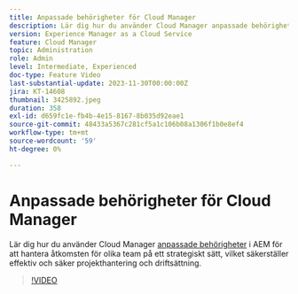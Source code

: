 ```yaml
---
title: Anpassade behörigheter för Cloud Manager
description: Lär dig hur du använder Cloud Manager anpassade behörigheter i AEM för att strategiskt hantera åtkomsten för olika team, vilket säkerställer effektiv och säker projekthantering och driftsättning.
version: Experience Manager as a Cloud Service
feature: Cloud Manager
topic: Administration
role: Admin
level: Intermediate, Experienced
doc-type: Feature Video
last-substantial-update: 2023-11-30T00:00:00Z
jira: KT-14608
thumbnail: 3425892.jpeg
duration: 358
exl-id: d659fc1e-fb4b-4e15-8167-8b035d92eae1
source-git-commit: 48433a5367c281cf5a1c106b08a1306f1b0e8ef4
workflow-type: tm+mt
source-wordcount: '59'
ht-degree: 0%

---
```


# Anpassade behörigheter för Cloud Manager

Lär dig hur du använder Cloud Manager [anpassade behörigheter](https://experienceleague.adobe.com/docs/experience-manager-cloud-manager/content/requirements/custom-permissions.html?lang=sv-SE) i AEM för att hantera åtkomsten för olika team på ett strategiskt sätt, vilket säkerställer effektiv och säker projekthantering och driftsättning.

>[!VIDEO](https://video.tv.adobe.com/v/3449808/?learn=on&captions=swe)
